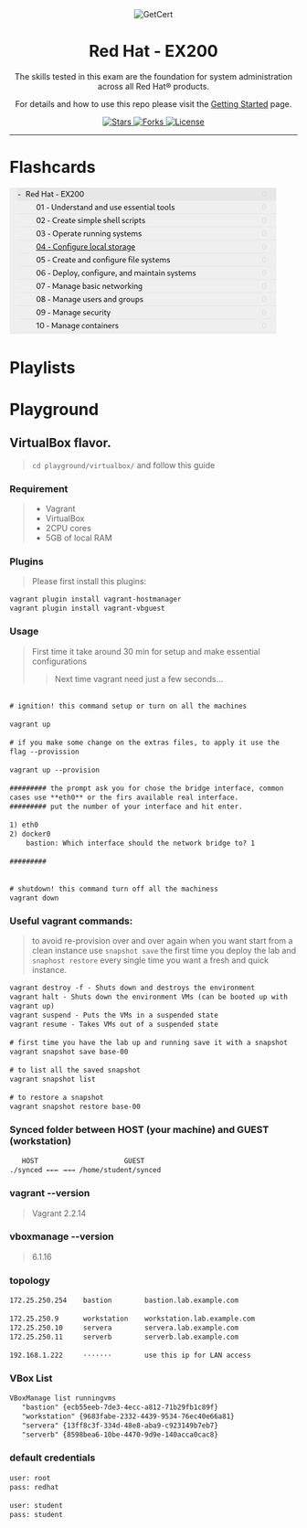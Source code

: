 
<p align="center">
  <img width="22%" src="https://res.cloudinary.com/dkmuc5wf9/image/upload/v1611592207/getcert-brand/image-01_b0sbwl.svg" align="center" alt="GetCert " />
  <h1 align="center">Red Hat - EX200</h1>
  <p align="center">The skills tested in this exam are the foundation for system administration across all Red Hat® products.</p>
  <p align="center">For details and how to use this repo please visit the <a href="https://getcert.org/getting-started">Getting Started</a> page.
  <br />
  <p align="center">
    <a href="https://github.com/getcert/redhat-ex200/stargazers">
      <img alt="Stars" src="https://img.shields.io/github/stars/getcert/redhat-ex200?color=75AADB" />
    </a>
    <a href="https://github.com/getcert/redhat-ex200/network/members">
      <img alt="Forks" src="https://img.shields.io/github/forks/getcert/redhat-ex200?color=75AADB" />
    </a>
    <a href="https://github.com/getcert/redhat-ex200/blob/main/LICENSE">
      <img alt="License" src="https://img.shields.io/github/license/getcert/redhat-ex200" />
    </a>
  </p>
</p>

---

#  

# Flashcards

![](repo-img/redhat-ex200-flashcards.png)

# Playlists


# Playground

## VirtualBox flavor.

>  `cd playground/virtualbox/` and follow this guide

### Requirement

>  +  Vagrant
>  +  VirtualBox
>  +  2CPU cores
>  +  5GB of local RAM

### Plugins

>  Please first install this plugins:

```
vagrant plugin install vagrant-hostmanager
vagrant plugin install vagrant-vbguest
```

### Usage

>  First time it take around 30 min for setup and make essential configurations
>>  Next time vagrant need just a few seconds... 

```

# ignition! this command setup or turn on all the machines

vagrant up

# if you make some change on the extras files, to apply it use the flag --provission

vagrant up --provision

######### the prompt ask you for chose the bridge interface, common cases use **eth0** or the firs available real interface.
######### put the number of your interface and hit enter.

1) eth0
2) docker0
    bastion: Which interface should the network bridge to? 1

#########


# shutdown! this command turn off all the machiness
vagrant down
```


### Useful vagrant commands:
> to avoid re-provision over and over again when you want start from a clean instance use `snapshot save` the first time you deploy the lab and `snaphost restore` every single time you want a fresh and quick instance.

```
vagrant destroy -f - Shuts down and destroys the environment
vagrant halt - Shuts down the environment VMs (can be booted up with vagrant up)
vagrant suspend - Puts the VMs in a suspended state
vagrant resume - Takes VMs out of a suspended state

# first time you have the lab up and running save it with a snapshot
vagrant snapshot save base-00

# to list all the saved snapshot
vagrant snapshot list

# to restore a snapshot
vagrant snapshot restore base-00
```


### Synced folder between HOST (your machine) and GUEST (workstation)

```
   HOST                     GUEST
./synced ←←← →→→ /home/student/synced
```

### vagrant --version

> Vagrant 2.2.14

### vboxmanage --version

> 6.1.16

### topology

```
172.25.250.254    bastion        bastion.lab.example.com

172.25.250.9      workstation    workstation.lab.example.com
172.25.250.10     servera        servera.lab.example.com
172.25.250.11     serverb        serverb.lab.example.com

192.168.1.222     ·······        use this ip for LAN access 
```

### VBox List
```
VBoxManage list runningvms
   "bastion" {ecb55eeb-7de3-4ecc-a812-71b29fb1c89f}
   "workstation" {9683fabe-2332-4439-9534-76ec40e66a81}
   "servera" {13ff8c3f-334d-48e8-aba9-c923149b7eb7}
   "serverb" {8598bea6-10be-4470-9d9e-140acca0cac8}
```

### default credentials

```
user: root
pass: redhat

user: student
pass: student
```
